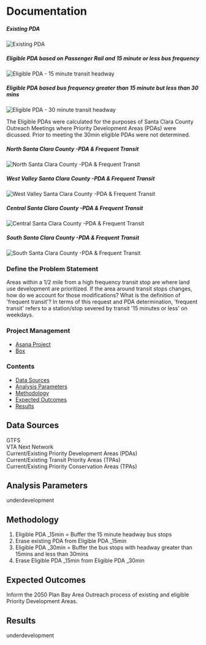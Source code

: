 # Documentation  

##### Existing PDA
![Existing PDA](https://mtcdrive.box.com/shared/static/mkt7fgz1kyfv1gaszrwmj295hkcbly0m.png)

##### Eligible PDA based on Passenger Rail and 15 minute or less bus frequency
![Eligible PDA - 15 minute transit headway](https://mtcdrive.box.com/s/700dwh1o2pynva6puik3pevca9hggp3u.png)

##### Eligible PDA based bus frequency greater than 15 minute but less than 30 mins
![Eligible PDA - 30 minute transit headway](https://mtcdrive.box.com/shared/static/9mqjus62l3gnl4wb4pzqz2y8ktktidgr.png)

The Eligible PDAs were calculated for the purposes of Santa Clara County Outreach Meetings where Priority Development Areas (PDAs) were dicussed. Prior to meeting the 30min eligible PDAs were not determined.

##### North Santa Clara County -PDA & Frequent Transit
![North Santa Clara County -PDA & Frequent Transit](https://mtcdrive.box.com/shared/static/bffvmbii7yiju68tvur8hm0t7g73boj4.png)

##### West Valley Santa Clara County -PDA & Frequent Transit
![West Valley Santa Clara County -PDA & Frequent Transit](https://mtcdrive.box.com/shared/static/9dwrveh0k5yte0h0tktb54fmhktqm70i.png)

##### Central Santa Clara County -PDA & Frequent Transit
![Central Santa Clara County -PDA & Frequent Transit](https://mtcdrive.box.com/shared/static/z4fgtqs0at2b7as7qepsb3kw0rera205.png)

##### South Santa Clara County -PDA & Frequent Transit
![South Santa Clara County -PDA & Frequent Transit](https://mtcdrive.box.com/shared/static/jxtwkq9rsbwne3efdnt283xu4iiepjib.png)


### Define the Problem Statement  

Areas within a 1/2 mile from a high frequency transit stop are where land use development are prioritized. If the area around transit stops changes, how do we account for those modifications? What is the definition of 'frequent transit'? In terms of this request and PDA determination, 'frequent transit' refers to a station/stop severed by transit '15 minutes or less' on weekdays.

### Project Management 

- [Asana Project](https://app.asana.com/0/797943099119526/1127245730275646) 
- [Box](https://mtcdrive.box.com/s/uvbplf3z741q2qsoyw5q48wot0nz81oi)

### Contents 

- [Data Sources](#data-sources)
- [Analysis Parameters](#analysis-parameters)
- [Methodology](#methodology)
- [Expected Outcomes](#expected-outcomes)
- [Results](#results)

## Data Sources  
GTFS  
VTA Next Network  
Current/Existing Priority Development Areas (PDAs)  
Current/Existing Transit Priority  Areas (TPAs)  
Current/Existing Priority Conservation Areas (TPAs)  
    
## Analysis Parameters  
 underdevelopment 

## Methodology  
1. Eligible PDA _15min = Buffer the 15 minute headway bus stops
2. Erase existing PDA from Eligible PDA _15min
3. Eligible PDA _30min = Buffer the bus stops with headway greater than 15mins and less than 30mins
4. Erase Eligible PDA _15min from Eligible PDA _30min 

## Expected Outcomes  
Inform the 2050 Plan Bay Area Outreach process of existing and eligible Priority Development Areas.   

## Results  
underdevelopment 